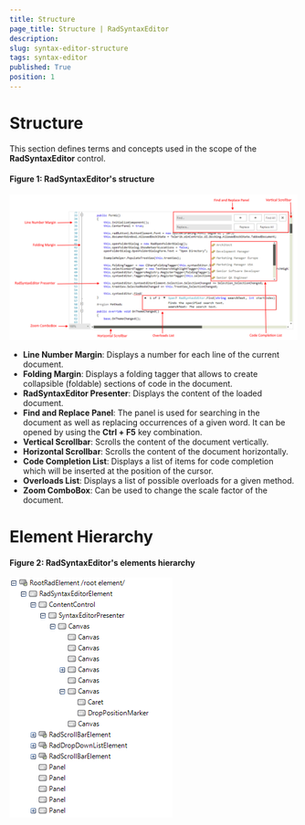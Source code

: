 ```yaml
---
title: Structure
page_title: Structure | RadSyntaxEditor
description:   
slug: syntax-editor-structure
tags: syntax-editor
published: True
position: 1
---
```


# Structure

This section defines terms and concepts used in the scope of the **RadSyntaxEditor** control.

#### Figure 1: RadSyntaxEditor's structure

![syntax-editor-structure](images/syntax-editor-structure001.png) 


- **Line Number Margin**: Displays a number for each line of the current document.
- **Folding Margin**: Displays a folding tagger that allows to create collapsible (foldable) sections of code in the document.
- **RadSyntaxEditor Presenter**: Displays the content of the loaded document. 
- **Find and Replace Panel**: The panel is used for searching in the document as well as replacing occurrences of a given word. It can be opened by using the **Ctrl + F5** key combination.
- **Vertical Scrollbar**: Scrolls the content of the document vertically.
- **Horizontal Scrollbar**: Scrolls the content of the document horizontally.
- **Code Completion List**: Displays a list of items for code completion which will be inserted at the position of the cursor.
- **Overloads List**: Displays a list of possible overloads for a given method.
- **Zoom ComboBox**: Can be used to change the scale factor of the document.

# Element Hierarchy

#### Figure 2: RadSyntaxEditor's elements hierarchy

![syntax-editor-structure](images/syntax-editor-structure02.png)